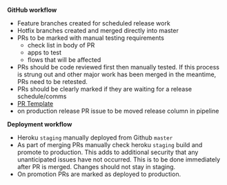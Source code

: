 **GitHub workflow**
- Feature branches created for scheduled release work
- Hotfix branches created and merged directly into master
- PRs to be marked with manual testing requirements
    - check list in body of PR
    - apps to test
    - flows that will be affected
- PRs should be code reviewed first then manually tested. If this process is strung out and other major work has been merged in the meantime, PRs need to be retested.
- PRs should be clearly marked if they are waiting for a release schedule/comms
- [PR Template](./pull_request_template.md)
- on production release PR issue to be moved release column in pipeline

**Deployment workflow**
- Heroku `staging` manually deployed from Github `master`
- As part of merging PRs manually check heroku `staging` build and promote to production. This adds to additional security that any unanticipated issues have not occurred. This is to be done immediately after PR is merged. Changes should not stay in staging. 
- On promotion PRs are marked as deployed to production.
